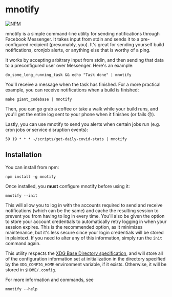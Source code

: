 mnotify
=======

[![NPM](https://nodei.co/npm/mnotify.png)](https://npmjs.org/package/mnotify)

mnotify is a simple command-line utility for sending notifications through Facebook Messenger. It takes input from stdin and sends it to a pre-configured recipient (presumably, you). It's great for sending yourself build notifications, cronjob alerts, or anything else that is worthy of a ping.

It works by accepting arbitrary input from stdin, and then sending that data to a preconfigured user over Messenger. Here's an example:

```
do_some_long_running_task && echo "Task done" | mnotify
```

You'll receive a message when the task has finished. For a more practical example, you can receive notifications when a build is finished:

```
make giant_codebase | mnotify
```

Then, you can go grab a coffee or take a walk while your build runs, and you'll get the entire log sent to your phone when it finishes (or fails 😞).

Lastly, you can use mnotify to send you alerts when certain jobs run (e.g. cron jobs or service disruption events):

```
59 19 * * * ~/scripts/get-daily-covid-stats | mnotify
```

## Installation

You can install from npm:

```
npm install -g mnotify
```

Once installed, you **must** configure mnotify before using it:

```
mnotify --init
```

This will allow you to log in with the accounts required to send and receive notifications (which can be the same) and cache the resulting session to prevent you from having to log in every time. You'll also be given the option to store your account credentials to automatically retry logging in when your session expires. This is the recommended option, as it minimizes maintenance, but it's less secure since your login credentials will be stored in plaintext. If you need to alter any of this information, simply run the `init` command again.

This utility respects the [XDG Base Directory specification](https://specifications.freedesktop.org/basedir-spec/basedir-spec-latest.html), and will store all of the configuration information set at initialization in the directory specified by the `XDG_CONFIG_HOME` environment variable, if it exists. Otherwise, it will be stored in `$HOME/.config`.

For more information and commands, see

```
mnotify --help
```